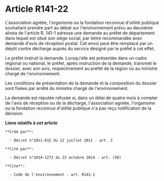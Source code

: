 # Article R141-22

L'association agréée, l'organisme ou la fondation reconnue d'utilité publique souhaitant prendre part au débat sur
l'environnement prévu au deuxième alinéa de l'article R. 141-1 adresse une demande au préfet de département dans lequel est
situé son siège social, par lettre recommandée avec demande d'avis de réception postal. Cet envoi peut être remplacé par un
dépôt contre décharge auprès du service désigné par le préfet à cet effet.

Le préfet instruit la demande. Lorsqu'elle est présentée dans un cadre régional ou national, le préfet, après instruction de
la demande, transmet le dossier, avec son avis, respectivement au préfet de la région ou au ministre chargé de
l'environnement.

Les conditions de présentation de la demande et la composition du dossier sont fixées par arrêté du ministre chargé de
l'environnement.

La demande est réputée refusée si, dans un délai de quatre mois à compter de l'avis de réception ou de la décharge,
l'association agréée, l'organisme ou la fondation reconnue d'utilité publique n'a pas reçu notification de la décision.

**Liens relatifs à cet article**

	**Créé par**:

	  - Décret n°2011-832 du 12 juillet 2011 - art. 3

	**Cité par**:

	  - Décret n°2014-1272 du 23 octobre 2014 - art. (VD)

	**Cite**:

	  - Code de l'environnement - art. R141-1
